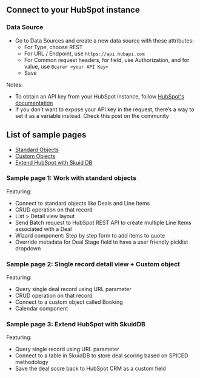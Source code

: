 ## Connect to your HubSpot instance
### Data Source
* Go to Data Sources and create a new data source with these attributes:
    * For Type, choose REST
    * For URL / Endpoint, use `https://api.hubapi.com`
    * For Common request headers, for field, use Authorization, and for value, use `Bearer <your API Key>`
    * Save

Notes:
* To obtain an API key from your HubSpot instance, follow [HubSpot's documentation](https://developers.hubspot.com/docs/api/private-apps) 
* If you don’t want to expose your API key in the request, there’s a way to set it as a variable instead. Check this post on the community


## List of sample pages
* [Standard Objects](StandardObjects)
* [Custom Objects](CustomObjects)
* [Extend HubSpot with Skuid DB](Extend_SkuidDB)

### Sample page 1: Work with standard objects
Featuring:
* Connect to standard objects like Deals and Line Items
* CRUD operation on that record
* List > Detail view layout
* Send Batch request to HubSpot REST API to create multiple Line Items associated with a Deal
* Wizard component: Step by step form to add items to quote
* Override metadata for Deal Stage field to have a user friendly picklist dropdown

### Sample page 2: Single record detail view + Custom object
Featuring:
* Query single deal record using URL parameter
* CRUD operation on that record
* Connect to a custom object called Booking
* Calendar component

### Sample page 3: Extend HubSpot with SkuidDB
Featuring:
* Query single record using URL parameter
* Connect to a table in SkuidDB to store deal scoring based on SPICED methodology
* Save the deal score back to HubSpot CRM as a custom field
